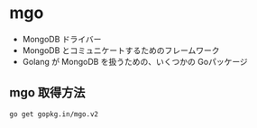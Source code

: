 # mgo
* MongoDB ドライバー
* MongoDB とコミュニケートするためのフレームワーク
* Golang が MongoDB を扱うための、いくつかの Goパッケージ

## mgo 取得方法
`go get gopkg.in/mgo.v2`
